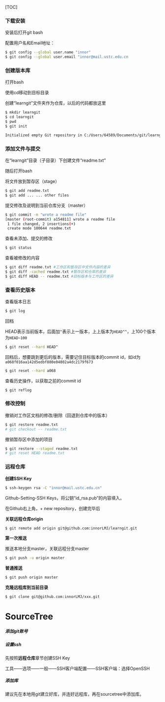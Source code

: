 [TOC]



### 下载安装

安装后打开git bash

配置用户名和Email地址：

```bash
$ git config --global user.name "innor"
$ git config --global user.email "innor@mail.ustc.edu.cn
```



### 创建版本库

打开bash

使用cd移动到目标目录

创建“learngit”文件夹作为仓库，以后的代码都放这里

```bash
$ mkdir learngit
$ cd learngit
$ pwd
$ git init

Initialized empty Git repository in C:/Users/64589/Documents/git/learngit/.git/
```



### 添加文件与提交

在“learngit”目录（子目录）下创建文件“readme.txt”

随后打开bash

将文件放到暂存区（stage）

```bash
$ git add readme.txt
$ git add ... ... other files
```

提交修改及说明到当前仓库分支（master）

```bash
$ git commit -m "wrote a readme file"
[master (root-commit) a154811] wrote a readme file
 1 file changed, 2 insertions(+)
 create mode 100644 readme.txt
```

查看未添加、提交的修改

```bash
$ git status
```

查看被修改的内容

```bash
$ git diff readme.txt #工作区和暂存区中文件内容的差异
$ git diff -cached readme.txt #暂存区和仓库的差异
$ git diff HEAD -- readme.txt #目标版本与工作区的差异
```



### 查看历史版本

查看版本日志

```bash
$ git log
```

回档

HEAD表示当前版本，后面加`^`表示上一版本，上上版本为`HEAD^^`，上100个版本为`HEAD~100`

```bash
$ git reset --hard HEAD^
```

回档后，想要跳到更后的版本，需要记住目标版本的commit id，如id为`a068f016aa142d5edbf880e04802a4dc2179f673`

```bash
$ git reset --hard a068
```

查看历史操作，以获取之前的commit id

```bash
$ git reflog
```



### 修改控制

撤销对工作区文档的修改/删除（回退到仓库中的版本）

```bash
$ git restore readme.txt
# git checkout -- readme.txt
```

撤销暂存区中添加的项目

```bash
$ git restore --staged readme.txt
# git reset HEAD readme.txt
```



### 远程仓库

**创建SSH Key**

```bash
$ ssh-keygen rsa -C "innor@mail.ustc.edu.cn"
```

Github-Setting-SSH Keys，将公钥“id_rsa.pub”的内容填入。

在Github右上角，+ new repository，创建完毕后

**关联远程仓库origin**

```bash
$ git remote add origin git@github.com:innorLMJ/learngit.git
```

**第一次推送**

推送本地分支master，关联远程分支master

```bash
$ git push -u origin master
```

**普通推送**

```bash
$ git push origin master
```

**克隆远程库到当前目录**

```bash
$ git clone git@github.com:innorLMJ/xxx.git
```



# SourceTree

##### 添加git账号

##### 设置ssh

先按照**远程仓库**章节创建SSH Key

工具——选项——一般——SSH客户端配置——SSH客户端：选择OpenSSH

##### 添加库

建议先在本地用git建立好库，并连好远程库，再在sourcetree中添加库。